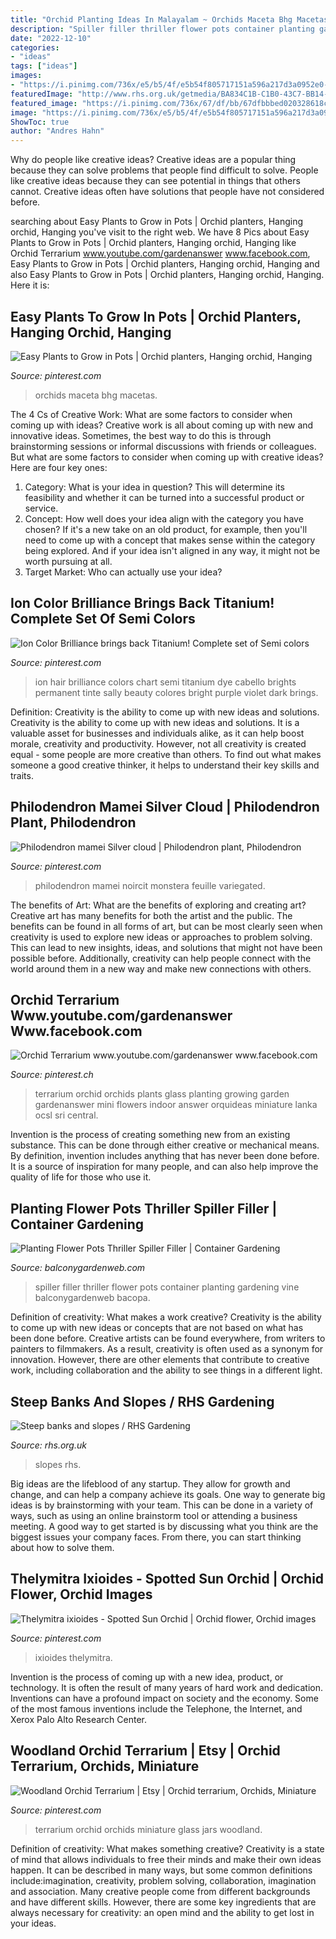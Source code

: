 ```yaml
---
title: "Orchid Planting Ideas In Malayalam ~ Orchids Maceta Bhg Macetas"
description: "Spiller filler thriller flower pots container planting gardening vine balconygardenweb bacopa"
date: "2022-12-10"
categories:
- "ideas"
tags: ["ideas"]
images:
- "https://i.pinimg.com/736x/e5/b5/4f/e5b54f805717151a596a217d3a0952e0--orchid-terrarium-terrarium-ideas.jpg"
featuredImage: "http://www.rhs.org.uk/getmedia/BA834C1B-C1B0-43C7-BB14-5C7A0C983C0E/Steep-bank_982867"
featured_image: "https://i.pinimg.com/736x/67/df/bb/67dfbbbed020328618c27fa561c1a053--ion-color-brilliance-bleaching-hair.jpg"
image: "https://i.pinimg.com/736x/e5/b5/4f/e5b54f805717151a596a217d3a0952e0--orchid-terrarium-terrarium-ideas.jpg"
ShowToc: true
author: "Andres Hahn"
---
```



Why do people like creative ideas?
Creative ideas are a popular thing because they can solve problems that people find difficult to solve. People like creative ideas because they can see potential in things that others cannot. Creative ideas often have solutions that people have not considered before.

	

		
searching about Easy Plants to Grow in Pots | Orchid planters, Hanging orchid, Hanging you've visit to the right web. We have 8 Pics about Easy Plants to Grow in Pots | Orchid planters, Hanging orchid, Hanging like Orchid Terrarium www.youtube.com/gardenanswer www.facebook.com, Easy Plants to Grow in Pots | Orchid planters, Hanging orchid, Hanging and also Easy Plants to Grow in Pots | Orchid planters, Hanging orchid, Hanging. Here it is:
		
    
## Easy Plants To Grow In Pots | Orchid Planters, Hanging Orchid, Hanging

<img loading=lazy src="https://i.pinimg.com/736x/82/88/ae/8288ae9144613ba714c930e0856e0641.jpg" onerror="this.onerror=null;this.src='https://tse2.mm.bing.net/th?id=OIP.JoZ9L1tRRYvRZDtoCWTpnwHaKx&amp;pid=15.1';" alt="Easy Plants to Grow in Pots | Orchid planters, Hanging orchid, Hanging">

_Source: pinterest.com_

>orchids maceta bhg macetas. 

	

The 4 Cs of Creative Work: What are some factors to consider when coming up with ideas?
Creative work is all about coming up with new and innovative ideas. Sometimes, the best way to do this is through brainstorming sessions or informal discussions with friends or colleagues. But what are some factors to consider when coming up with creative ideas? Here are four key ones:
1. Category: What is your idea in question? This will determine its feasibility and whether it can be turned into a successful product or service.
2. Concept: How well does your idea align with the category you have chosen? If it's a new take on an old product, for example, then you'll need to come up with a concept that makes sense within the category being explored. And if your idea isn't aligned in any way, it might not be worth pursuing at all.
3. Target Market: Who can actually use your idea?

    
## Ion Color Brilliance Brings Back Titanium! Complete Set Of Semi Colors

<img loading=lazy src="https://i.pinimg.com/736x/67/df/bb/67dfbbbed020328618c27fa561c1a053--ion-color-brilliance-bleaching-hair.jpg" onerror="this.onerror=null;this.src='https://tse3.mm.bing.net/th?id=OIP.NaCexc4NyK6t6SVjcnL6hQHaFy&amp;pid=15.1';" alt="Ion Color Brilliance brings back Titanium! Complete set of Semi colors">

_Source: pinterest.com_

>ion hair brilliance colors chart semi titanium dye cabello brights permanent tinte sally beauty colores bright purple violet dark brings. 

	

Definition: Creativity is the ability to come up with new ideas and solutions.
Creativity is the ability to come up with new ideas and solutions. It is a valuable asset for businesses and individuals alike, as it can help boost morale, creativity and productivity. However, not all creativity is created equal - some people are more creative than others. To find out what makes someone a good creative thinker, it helps to understand their key skills and traits.

    
## Philodendron Mamei Silver Cloud | Philodendron Plant, Philodendron

<img loading=lazy src="https://i.pinimg.com/736x/a5/26/cf/a526cf4d04c894b6e93903b6ceca219d.jpg" onerror="this.onerror=null;this.src='https://tse1.mm.bing.net/th?id=OIP.JAWkk-RPMoSe8Fj2lEddnwHaJ3&amp;pid=15.1';" alt="Philodendron mamei Silver cloud | Philodendron plant, Philodendron">

_Source: pinterest.com_

>philodendron mamei noircit monstera feuille variegated. 

	

The benefits of Art: What are the benefits of exploring and creating art?
Creative art has many benefits for both the artist and the public. The benefits can be found in all forms of art, but can be most clearly seen when creativity is used to explore new ideas or approaches to problem solving. This can lead to new insights, ideas, and solutions that might not have been possible before. Additionally, creativity can help people connect with the world around them in a new way and make new connections with others.

    
## Orchid Terrarium Www.youtube.com/gardenanswer Www.facebook.com

<img loading=lazy src="https://i.pinimg.com/originals/3d/41/33/3d413395f92596b9001c4ba691d9a2d5.jpg" onerror="this.onerror=null;this.src='https://tse3.mm.bing.net/th?id=OIP.85ODttpO0CjaiDRpsw3KiwHaNL&amp;pid=15.1';" alt="Orchid Terrarium www.youtube.com/gardenanswer www.facebook.com">

_Source: pinterest.ch_

>terrarium orchid orchids plants glass planting growing garden gardenanswer mini flowers indoor answer orquideas miniature lanka ocsl sri central. 

	

Invention is the process of creating something new from an existing substance. This can be done through either creative or mechanical means. By definition, invention includes anything that has never been done before. It is a source of inspiration for many people, and can also help improve the quality of life for those who use it.

    
## Planting Flower Pots Thriller Spiller Filler | Container Gardening

<img loading=lazy src="https://balconygardenweb-lhnfx0beomqvnhspx.netdna-ssl.com/wp-content/uploads/2016/02/30de9737d0b62db77fa4a1a8b997f7c0.jpg" onerror="this.onerror=null;this.src='https://tse3.mm.bing.net/th?id=OIP.ufN1AHYUDxpP7W9ygAbRmQAAAA&amp;pid=15.1';" alt="Planting Flower Pots Thriller Spiller Filler | Container Gardening">

_Source: balconygardenweb.com_

>spiller filler thriller flower pots container planting gardening vine balconygardenweb bacopa. 

	

Definition of creativity: What makes a work creative?
Creativity is the ability to come up with new ideas or concepts that are not based on what has been done before. Creative artists can be found everywhere, from writers to painters to filmmakers. As a result, creativity is often used as a synonym for innovation. However, there are other elements that contribute to creative work, including collaboration and the ability to see things in a different light.

    
## Steep Banks And Slopes / RHS Gardening

<img loading=lazy src="http://www.rhs.org.uk/getmedia/BA834C1B-C1B0-43C7-BB14-5C7A0C983C0E/Steep-bank_982867" onerror="this.onerror=null;this.src='https://tse2.mm.bing.net/th?id=OIP.CSqpEsp-Ha8wNpvilpxHtgAAAA&amp;pid=15.1';" alt="Steep banks and slopes / RHS Gardening">

_Source: rhs.org.uk_

>slopes rhs. 

	

Big ideas are the lifeblood of any startup. They allow for growth and change, and can help a company achieve its goals. One way to generate big ideas is by brainstorming with your team. This can be done in a variety of ways, such as using an online brainstorm tool or attending a business meeting. A good way to get started is by discussing what you think are the biggest issues your company faces. From there, you can start thinking about how to solve them.

    
## Thelymitra Ixioides - Spotted Sun Orchid | Orchid Flower, Orchid Images

<img loading=lazy src="https://i.pinimg.com/736x/a1/3f/15/a13f15639d96c9f053305a9fa9bc0287--orchid-flowers-orchids.jpg" onerror="this.onerror=null;this.src='https://tse4.mm.bing.net/th?id=OIP.q7OvxhiM7ePcsBvgp6bsggHaLz&amp;pid=15.1';" alt="Thelymitra ixioides - Spotted Sun Orchid | Orchid flower, Orchid images">

_Source: pinterest.com_

>ixioides thelymitra. 

	

Invention is the process of coming up with a new idea, product, or technology. It is often the result of many years of hard work and dedication. Inventions can have a profound impact on society and the economy. Some of the most famous inventions include the Telephone, the Internet, and Xerox Palo Alto Research Center.

    
## Woodland Orchid Terrarium | Etsy | Orchid Terrarium, Orchids, Miniature

<img loading=lazy src="https://i.pinimg.com/736x/e5/b5/4f/e5b54f805717151a596a217d3a0952e0--orchid-terrarium-terrarium-ideas.jpg" onerror="this.onerror=null;this.src='https://tse1.mm.bing.net/th?id=OIP.EYvlCfF-tDezspGhBqy_fAHaJ5&amp;pid=15.1';" alt="Woodland Orchid Terrarium | Etsy | Orchid terrarium, Orchids, Miniature">

_Source: pinterest.com_

>terrarium orchid orchids miniature glass jars woodland. 

	

Definition of creativity: What makes something creative?
Creativity is a state of mind that allows individuals to free their minds and make their own ideas happen. It can be described in many ways, but some common definitions include:imagination, creativity, problem solving, collaboration, imagination and association. 
Many creative people come from different backgrounds and have different skills. However, there are some key ingredients that are always necessary for creativity: an open mind and the ability to get lost in your ideas.

